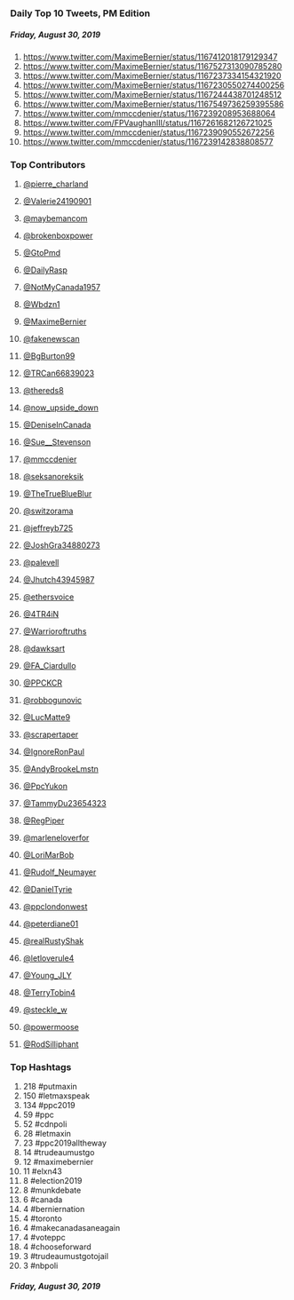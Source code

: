 ### Daily Top 10 Tweets, PM Edition
##### Friday, August 30, 2019
 1) https://www.twitter.com/MaximeBernier/status/1167412018179129347
 2) https://www.twitter.com/MaximeBernier/status/1167527313090785280
 3) https://www.twitter.com/MaximeBernier/status/1167237334154321920
 4) https://www.twitter.com/MaximeBernier/status/1167230550274400256
 5) https://www.twitter.com/MaximeBernier/status/1167244438701248512
 6) https://www.twitter.com/MaximeBernier/status/1167549736259395586
 7) https://www.twitter.com/mmccdenier/status/1167239208953688064
 8) https://www.twitter.com/FPVaughanIII/status/1167261682126721025
 9) https://www.twitter.com/mmccdenier/status/1167239090552672256
10) https://www.twitter.com/mmccdenier/status/1167239142838808577

### Top Contributors
  1) [@pierre_charland](https://www.twitter.com/pierre_charland)
  2) [@Valerie24190901](https://www.twitter.com/Valerie24190901)
  3) [@maybemancom](https://www.twitter.com/maybemancom)
  4) [@brokenboxpower](https://www.twitter.com/brokenboxpower)
  5) [@GtoPmd](https://www.twitter.com/GtoPmd)
  6) [@DailyRasp](https://www.twitter.com/DailyRasp)
  7) [@NotMyCanada1957](https://www.twitter.com/NotMyCanada1957)
  8) [@Wbdzn1](https://www.twitter.com/Wbdzn1)
  9) [@MaximeBernier](https://www.twitter.com/MaximeBernier)
 10) [@fakenewscan](https://www.twitter.com/fakenewscan)
 11) [@BgBurton99](https://www.twitter.com/BgBurton99)
 12) [@TRCan66839023](https://www.twitter.com/TRCan66839023)
 13) [@thereds8](https://www.twitter.com/thereds8)
 14) [@now_upside_down](https://www.twitter.com/now_upside_down)
 15) [@DeniseInCanada](https://www.twitter.com/DeniseInCanada)

 16) [@Sue__Stevenson](https://www.twitter.com/Sue__Stevenson)
 17) [@mmccdenier](https://www.twitter.com/mmccdenier)
 18) [@seksanoreksik](https://www.twitter.com/seksanoreksik)
 19) [@TheTrueBlueBlur](https://www.twitter.com/TheTrueBlueBlur)
 20) [@switzorama](https://www.twitter.com/switzorama)
 21) [@jeffreyb725](https://www.twitter.com/jeffreyb725)
 22) [@JoshGra34880273](https://www.twitter.com/JoshGra34880273)
 23) [@palevell](https://www.twitter.com/palevell)
 24) [@Jhutch43945987](https://www.twitter.com/Jhutch43945987)
 25) [@ethersvoice](https://www.twitter.com/ethersvoice)
 26) [@4TR4iN](https://www.twitter.com/4TR4iN)
 27) [@Warrioroftruths](https://www.twitter.com/Warrioroftruths)
 28) [@dawksart](https://www.twitter.com/dawksart)
 29) [@FA_Ciardullo](https://www.twitter.com/FA_Ciardullo)
 30) [@PPCKCR](https://www.twitter.com/PPCKCR)

 31) [@robbogunovic](https://www.twitter.com/robbogunovic)
 32) [@LucMatte9](https://www.twitter.com/LucMatte9)
 33) [@scrapertaper](https://www.twitter.com/scrapertaper)
 34) [@IgnoreRonPaul](https://www.twitter.com/IgnoreRonPaul)
 35) [@AndyBrookeLmstn](https://www.twitter.com/AndyBrookeLmstn)
 36) [@PpcYukon](https://www.twitter.com/PpcYukon)
 37) [@TammyDu23654323](https://www.twitter.com/TammyDu23654323)
 38) [@RegPiper](https://www.twitter.com/RegPiper)
 39) [@marleneloverfor](https://www.twitter.com/marleneloverfor)
 40) [@LoriMarBob](https://www.twitter.com/LoriMarBob)
 41) [@Rudolf_Neumayer](https://www.twitter.com/Rudolf_Neumayer)
 42) [@DanielTyrie](https://www.twitter.com/DanielTyrie)
 43) [@ppclondonwest](https://www.twitter.com/ppclondonwest)
 44) [@peterdiane01](https://www.twitter.com/peterdiane01)
 45) [@realRustyShak](https://www.twitter.com/realRustyShak)

 46) [@letloverule4](https://www.twitter.com/letloverule4)
 47) [@Young_JLY](https://www.twitter.com/Young_JLY)
 48) [@TerryTobin4](https://www.twitter.com/TerryTobin4)
 49) [@steckle_w](https://www.twitter.com/steckle_w)
 50) [@powermoose](https://www.twitter.com/powermoose)
 51) [@RodSilliphant](https://www.twitter.com/RodSilliphant)


### Top Hashtags

  1) 218 #putmaxin
  2) 150 #letmaxspeak
  3) 134 #ppc2019
  4)  59 #ppc
  5)  52 #cdnpoli
  6)  28 #letmaxin
  7)  23 #ppc2019alltheway
  8)  14 #trudeaumustgo
  9)  12 #maximebernier
 10)  11 #elxn43
 11)   8 #election2019
 12)   8 #munkdebate
 13)   6 #canada
 14)   4 #berniernation
 15)   4 #toronto
 16)   4 #makecanadasaneagain
 17)   4 #voteppc
 18)   4 #chooseforward
 19)   3 #trudeaumustgotojail
 20)   3 #nbpoli

##### Friday, August 30, 2019

